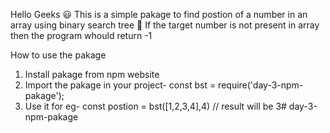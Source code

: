 Hello Geeks 😃
This is a simple pakage to find postion of a number in an array using binary search tree 🌲
If the target number is not present in array then the program whould return -1

How to use the pakage 
1) Install pakage from npm website
2) Import the pakage in your project- const bst = require('day-3-npm-pakage');
3) Use it for eg- const postion  = bst([1,2,3,4],4) // result will be 3#   d a y - 3 - n p m - p a k a g e  
 